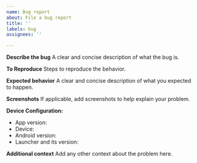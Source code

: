 ```yaml
---
name: Bug report
about: File a bug report
title: ''
labels: bug
assignees: ''

---
```


**Describe the bug**
A clear and concise description of what the bug is.

**To Reproduce**
Steps to reproduce the behavior.

**Expected behavior**
A clear and concise description of what you expected to happen.

**Screenshots**
If applicable, add screenshots to help explain your problem.

**Device Configuration:**
 - App version:
 - Device:
 - Android version:
 - Launcher and its version:

**Additional context**
Add any other context about the problem here.
